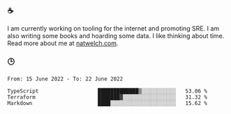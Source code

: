 ### ☕

I am currently working on tooling for the internet and promoting SRE. I am also writing some books and hoarding some data. I like thinking about time. Read more about me at [natwelch.com](https://natwelch.com).

### 🕒

<!--START_SECTION:waka-->

```text
From: 15 June 2022 - To: 22 June 2022

TypeScript                   █████████████▒░░░░░░░░░░░   53.06 %
Terraform                    ███████▓░░░░░░░░░░░░░░░░░   31.32 %
Markdown                     ████░░░░░░░░░░░░░░░░░░░░░   15.62 %
```

<!--END_SECTION:waka-->
